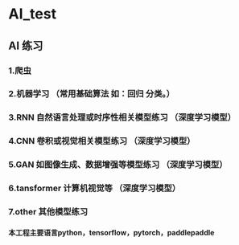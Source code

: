 # AI_test
## AI 练习  
### 1.爬虫  
### 2.机器学习  （常用基础算法 如：回归 分类。）
### 3.RNN 自然语言处理或时序性相关模型练习  （深度学习模型）
### 4.CNN 卷积或视觉相关模型练习          （深度学习模型）
### 5.GAN 如图像生成、数据增强等模型练习   （深度学习模型）
### 6.tansformer 计算机视觉等           （深度学习模型）
### 7.other 其他模型练习  
#### 本工程主要语言python，tensorflow，pytorch，paddlepaddle  

